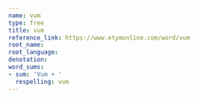```yaml
---
name: vum
type: free
title: vum
reference_link: https://www.etymonline.com/word/vum
root_name: 
root_language: 
denotation: 
word_sums:
- sum: 'Vum + '
  respelling: vum
---
```

